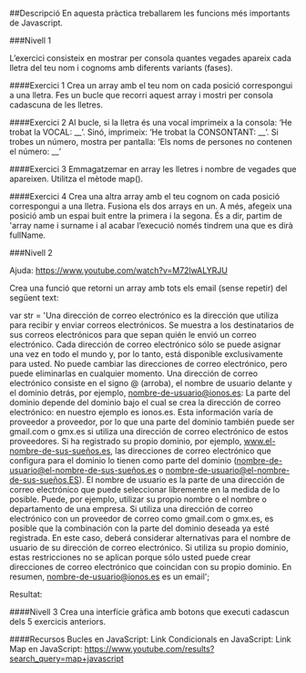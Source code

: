 ##Descripció
En aquesta pràctica treballarem les funcions més importants de Javascript.

###Nivell 1


L’exercici consisteix en mostrar per consola quantes vegades apareix cada lletra del teu nom i cognoms amb diferents variants (fases).

####Exercici 1
Crea un array amb el teu nom on cada posició correspongui a una lletra.
Fes un bucle que recorri aquest array i mostri per consola cadascuna de les lletres.
 


####Exercici 2
Al bucle, si la lletra és una vocal imprimeix a la consola: ‘He trobat la VOCAL: __’. Sinó, imprimeix: ‘He trobat la CONSONTANT: __’.
Si trobes un número, mostra per pantalla: ‘Els noms de persones no contenen el número: __’



####Exercici 3
Emmagatzemar en array les lletres i nombre de vegades que apareixen. Utilitza el mètode map().



####Exercici 4
Crea una altra array amb el teu cognom on cada posició correspongui a una lletra.
Fusiona els dos arrays en un. A més, afegeix una posició amb un espai buit entre la primera i la segona. És a dir, partim de 'array name i surname i al acabar l’execució només tindrem una que es dirà fullName.



###Nivell 2

Ajuda: https://www.youtube.com/watch?v=M72lwALYRJU

Crea una funció que retorni un array amb tots els email (sense repetir) del següent text:

var str = 'Una dirección de correo electrónico es la dirección que utiliza para recibir y enviar correos electrónicos. Se muestra a los destinatarios de sus correos electrónicos para que sepan quién le envió un correo electrónico. Cada dirección de correo electrónico sólo se puede asignar una vez en todo el mundo y, por lo tanto, está disponible exclusivamente para usted. No puede cambiar las direcciones de correo electrónico, pero puede eliminarlas en cualquier momento. Una dirección de correo electrónico consiste en el signo @ (arroba), el nombre de usuario delante y el dominio detrás, por ejemplo, nombre-de-usuario@ionos.es: La parte del dominio depende del dominio bajo el cual se crea la dirección de correo electrónico: en nuestro ejemplo es ionos.es. Esta información varía de proveedor a proveedor, por lo que una parte del dominio también puede ser gmail.com o gmx.es si utiliza una dirección de correo electrónico de estos proveedores. Si ha registrado su propio dominio, por ejemplo, www.el-nombre-de-sus-sueños.es, las direcciones de correo electrónico que configura para el dominio lo tienen como parte del dominio (nombre-de-usuario@el-nombre-de-sus-sueños.es o nombre-de-usuario@el-nombre-de-sus-sueños.ES). El nombre de usuario es la parte de una dirección de correo electrónico que puede seleccionar libremente en la medida de lo posible. Puede, por ejemplo, utilizar su propio nombre o el nombre o departamento de una empresa. Si utiliza una dirección de correo electrónico con un proveedor de correo como gmail.com o gmx.es, es posible que la combinación con la parte del dominio deseada ya esté registrada. En este caso, deberá considerar alternativas para el nombre de usuario de su dirección de correo electrónico. Si utiliza su propio dominio, estas restricciones no se aplican porque sólo usted puede crear direcciones de correo electrónico que coincidan con su propio dominio. En resumen, nombre-de-usuario@ionos.es es un email'; 

Resultat:



####Nivell 3
Crea una interfície gràfica amb botons que executi cadascun dels 5 exercicis anteriors.


####Recursos
Bucles en JavaScript: Link
Condicionals en JavaScript: Link
Map en JavaScript: https://www.youtube.com/results?search_query=map+javascript